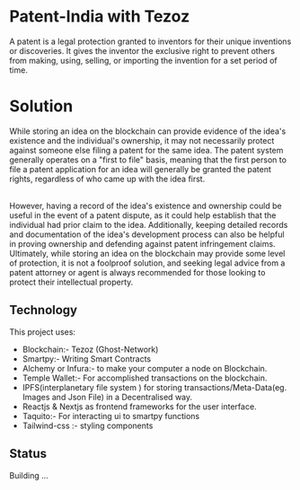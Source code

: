 # Patent-India with Tezoz 
A patent is a legal protection granted to inventors for their unique inventions or discoveries. 
It gives the inventor the exclusive right to prevent others from making, using, selling, or importing the invention for a set period of time.

# Solution 

While storing an idea on the blockchain can provide evidence of the idea's existence and the individual's ownership, it may not necessarily protect against someone else filing a patent for the same idea. The patent system generally operates on a "first to file" basis, meaning that the first person to file a patent application for an idea will generally be granted the patent rights, regardless of who came up with the idea first.

<br/>
However, having a record of the idea's existence and ownership could be useful in the event of a patent dispute, as it could help establish that the individual had prior claim to the idea. Additionally, keeping detailed records and documentation of the idea's development process can also be helpful in proving ownership and defending against patent infringement claims.
<br/>
Ultimately, while storing an idea on the blockchain may provide some level of protection, it is not a foolproof solution, and seeking legal advice from a patent attorney or agent is always recommended for those looking to protect their intellectual property.
<br/>


## Technology

This project uses:

- Blockchain:- Tezoz (Ghost-Network)
- Smartpy:- Writing Smart Contracts 
- Alchemy or Infura:- to make your computer a node on Blockchain.
- Temple Wallet:- For accomplished transactions on the blockchain.
- IPFS(interplanetary file system ) for storing transactions/Meta-Data(eg. Images and Json File) in a Decentralised way.
- Reactjs & Nextjs as frontend frameworks for the user interface.
- Taquito:- For interacting ui to smartpy functions 
- Tailwind-css :- styling components 


## Status

Building ...
<br/>


